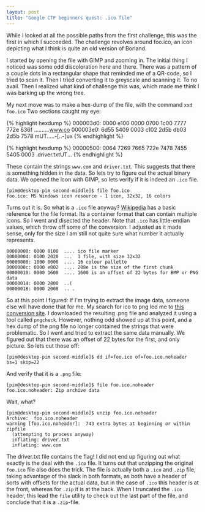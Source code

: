 ```yaml
---
layout: post
title: "Google CTF beginners quest: .ico file"
---
```


While I looked at all the possible paths from the first challenge, this was the
first in which I succeeded. The challenge revolves around foo.ico, an icon depicting
what I think is quite an old version of Borland.

I started by opening the file with GIMP and zooming in. The initial thing I noticed
was some odd discoloration here and there. There was a pattern of a couple dots in
a rectangular shape that reminded me of a QR-code, so I tried to scan it. Then I
tried converting it to greyscale and scanning it. To no avail. Then I realized
what kind of challenge this was, which made me think I was barking up the wrong tree.

My next move was to make a hex-dump of the file, with the command `xxd foo.ico` Two sections caught my eye:

{% highlight hexdump %}
000003d0: 0000 e100 0000 0700 1c00 7777 772e 636f  ..........www.co
000003e0: 6d55 5409 0003 c102 2d5b db03 2d5b 7578  mUT.....-[..-[ux
{% endhighlight %}

{% highlight hexdump %}
00000500: 0064 7269 7665 722e 7478 7455 5405 0003  .driver.txtUT...
{% endhighlight %}

These contain the strings `www.com` and `driver.txt`. This suggests that
there is something hidden in the data. So lets try to figure out the actual binary data.
We opened the icon with GIMP, so lets verify if it is indeed an `.ico` file.

```
[pim@desktop-pim second-middle]$ file foo.ico
foo.ico: MS Windows icon resource - 1 icon, 32x32, 16 colors
```

Turns out it is. So what is a `.ico` file anyway? [Wikipedia](https://en.wikipedia.org/wiki/ICO_(file_format)#Icon_resource_structure)
has a basic reference for the file format. Its a container format that can contain multiple icons. So I went and disected the header.
Note that `.ico` has little-endian values, which throw off some of the conversion. I adjusted as it made sense, only for the size
I am still not quite sure what number it actually represents.


```
00000000: 0000 0100  .... ico file marker
00000004: 0100 2020  ...  1 file, with size 32x32
00000008: 1000 0000  .... 16 colour pallette
0000000c: 0000 e802  .... 208e is the size of the first chunk
00000010: 0000 1600  .... 1600 is an offset of 22 bytes for BMP or PNG data
00000014: 0000 2800  ..(
00000018: 0000 2000  .. .
```

So at this point I figured: If I'm trying to extract the image data, someone else will have done that for me. My search for ico to png led
me to [this conversion site](https://www.aconvert.com/image/ico-to-png/). I downloaded the resulting .png file and
analyzed it using a tool called `pngcheck`. However, nothing odd showed up at this point, and a hex dump of the png file no longer
contained the strings that were problematic. So I went and tried to extract the same data manually. We figured out that
there was an offset of 22 bytes for the first, and only picture. So lets cut those off:

```
[pim@desktop-pim second-middle]$ dd if=foo.ico of=foo.ico.noheader bs=1 skip=22
```

And verify that it is a `.png` file:

```
[pim@desktop-pim second-middle]$ file foo.ico.noheader
foo.ico.noheader: Zip archive data
```

Wait, what?

```
[pim@desktop-pim second-middle]$ unzip foo.ico.noheader
Archive:  foo.ico.noheader
warning [foo.ico.noheader]:  743 extra bytes at beginning or within zipfile
  (attempting to process anyway)
  inflating: driver.txt
  inflating: www.com
```

The driver.txt file contains the flag! I did not end up figuring out what exactly is the deal with
the `.ico` file. It turns out that unzipping the original `foo.ico` file also does the trick.
The file is actually both a `.ico` and `.zip` file, taking advantage of the slack in both formats,
as both have a header of sorts with offsets for the actual data, but in the case of `.ico` this
header is at the front, whereas for `.zip` it is at the back. When I truncated the `.ico` header,
this lead the `file` utility to check out the last part of the file, and conclude that it is a `.zip`-file.

